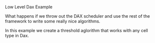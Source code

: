 Low Level Dax Example

What happens if we throw out the DAX scheduler and use the rest of the
framework to write some really nice algorithms.

In this example we create a threshold aglorithm that works with any
cell type in Dax.
